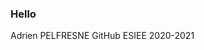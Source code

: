 ### Hello 

Adrien PELFRESNE GitHub 
ESIEE 2020-2021 



<!--
**dirdr/dirdr** is a ✨ _special_ ✨ repository because its `README.md` (this file) appears on your GitHub profile.

